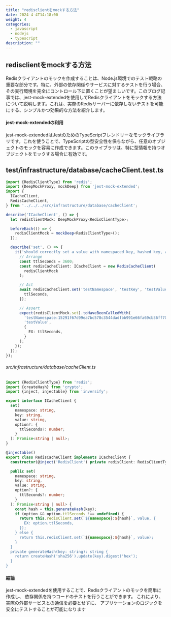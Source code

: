 ```yaml
---
title: "redisclientをmockする方法"
date: 2024-4-4T14:18:00
weight: 4
categories:
  - javascript
  - nodejs
  - typescript
description: ""
---
```


## redisclientをmockする方法

Redisクライアントのモックを作成することは、Node.js環境でのテスト戦略の重要な部分です。特に、外部の依存関係やサービスに対するテストを行う場合、その実行環境を完全にコントロール下に置くことが望ましいです。このブログ記事では、jest-mock-extendedを使用してRedisクライアントをモックする方法について説明します。これは、実際のRedisサーバーに依存しないテストを可能にする、シンプルかつ効果的な方法を紹介します。

#### jest-mock-extendedの利用

jest-mock-extendedはJestのためのTypeScriptフレンドリーなモックライブラリです。これを使うことで、TypeScriptの型安全性を保ちながら、任意のオブジェクトのモックを容易に作成できます。このライブラリは、特に型情報を持つオブジェクトをモックする場合に有効です。

## test/infrastructure/database/cacheClient.test.ts

```typescript
import {RedisClientType} from 'redis';
import {DeepMockProxy, mockDeep} from 'jest-mock-extended';
import {
  ICacheClient,
  RedisCacheClient,
} from '../../../src/infrastructure/database/cacheClient';

describe('ICacheClient', () => {
  let redisClientMock: DeepMockProxy<RedisClientType>;

  beforeEach(() => {
    redisClientMock = mockDeep<RedisClientType>();
  });

  describe('set', () => {
    it('should correctly set a value with namespaced key, hashed key, and ttl', async () => {
      // Arrange
      const ttlSeconds = 3600;
      const redisCacheClient: ICacheClient = new RedisCacheClient(
        redisClientMock
      );

      // Act
      await redisCacheClient.set('testNamespace', 'testKey', 'testValue', {
        ttlSeconds,
      });

      // Assert
      expect(redisClientMock.set).toHaveBeenCalledWith(
        'testNamespace:15291f67d99ea7bc578c3544dadfbb991e66fa69cb36ff70fe30e798e111ff5f',
        'testValue',
        {
          EX: ttlSeconds,
        }
      );
    });
  });
});

```

###### src/infrastructure/database/cacheClient.ts

```typescript
import {RedisClientType} from 'redis';
import {createHash} from 'crypto';
import {inject, injectable} from 'inversify';

export interface ICacheClient {
  set(
    namespace: string,
    key: string,
    value: string,
    option?: {
      ttlSeconds?: number;
    }
  ): Promise<string | null>;
}

@injectable()
export class RedisCacheClient implements ICacheClient {
  constructor(@inject('RedisClient') private redisClient: RedisClientType) {}

  public set(
    namespace: string,
    key: string,
    value: string,
    option?: {
      ttlSeconds?: number;
    }
  ): Promise<string | null> {
    const hash = this.generateHash(key);
    if (option && option.ttlSeconds !== undefined) {
      return this.redisClient.set(`${namespace}:${hash}`, value, {
        EX: option.ttlSeconds,
      });
    } else {
      return this.redisClient.set(`${namespace}:${hash}`, value);
    }
  }
  private generateHash(key: string): string {
    return createHash('sha256').update(key).digest('hex');
  }
}

```

#### 結論

jest-mock-extendedを使用することで、Redisクライアントのモックを簡単に作成し、
依存関係を持つコードのテストを行うことができます。
これにより、実際の外部サービスとの通信を必要とせずに、
アプリケーションのロジックを安全にテストすることが可能になります
